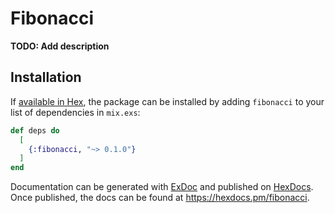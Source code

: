 # Fibonacci

**TODO: Add description**

## Installation

If [available in Hex](https://hex.pm/docs/publish), the package can be installed
by adding `fibonacci` to your list of dependencies in `mix.exs`:

```elixir
def deps do
  [
    {:fibonacci, "~> 0.1.0"}
  ]
end
```

Documentation can be generated with [ExDoc](https://github.com/elixir-lang/ex_doc)
and published on [HexDocs](https://hexdocs.pm). Once published, the docs can
be found at <https://hexdocs.pm/fibonacci>.

